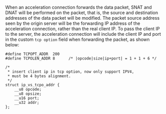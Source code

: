 When an acceleration connection forwards the data packet, SNAT and DNAT will be performed on the packet, that is, the source and destination addresses of the data packet will be modified. The packet source address seen by the origin server will be the forwarding IP address of the acceleration connection, rather than the real client IP. To pass the client IP to the server, the acceleration connection will include the client IP and port in the custom `tcp option` field when forwarding the packet, as shown below:
```
#define TCPOPT_ADDR  200    
#define TCPOLEN_ADDR 8      /* |opcode|size|ip+port| = 1 + 1 + 6 */

/*
 * insert client ip in tcp option, now only support IPV4,
 * must be 4 bytes alignment.
 */
struct ip_vs_tcpo_addr {
    __u8 opcode;
    __u8 opsize;
    __u16 port;
    __u32 addr;
};
```
